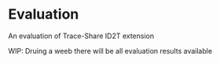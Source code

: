 # Evaluation
An evaluation of Trace-Share ID2T extension

WIP: Druing a weeb there will be all evaluation results available
